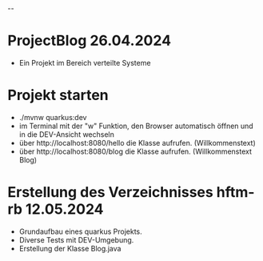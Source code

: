 --
# ProjectBlog 26.04.2024
- Ein Projekt im Bereich verteilte Systeme
# Projekt starten
- ./mvnw quarkus:dev
- im Terminal mit der "w" Funktion, den Browser automatisch öffnen und in die DEV-Ansicht wechseln
- über http://localhost:8080/hello die Klasse aufrufen. (Willkommenstext)
- über http://localhost:8080/blog die Klasse aufrufen. (Willkommenstext Blog)

# Erstellung des Verzeichnisses hftm-rb 12.05.2024
- Grundaufbau eines quarkus Projekts.
- Diverse Tests mit DEV-Umgebung.
- Erstellung der Klasse Blog.java
